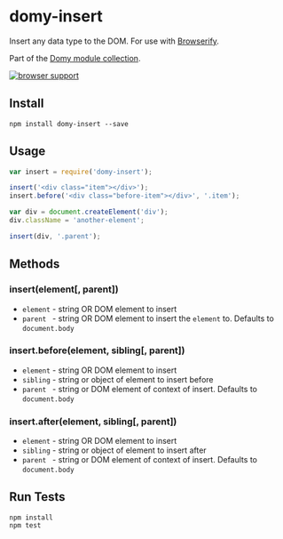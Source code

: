 # domy-insert
 
Insert any data type to the DOM. For use with [Browserify](http://browserify.org).

Part of the [Domy module collection](https://github.com/scottcorgan/domy).

[![browser support](https://ci.testling.com/scottcorgan/domy-insert.png)](https://ci.testling.com/scottcorgan/domy-insert)
 
## Install
 
```
npm install domy-insert --save
```
 
## Usage
 
```js
var insert = require('domy-insert');

insert('<div class="item"></div>');
insert.before('<div class="before-item"></div>', '.item');

var div = document.createElement('div');
div.className = 'another-element';

insert(div, '.parent');
```

## Methods

### insert(element[, parent])

* `element` - string OR DOM element to insert
* `parent ` - string OR DOM element to insert the `element` to. Defaults to `document.body`

### insert.before(element, sibling[, parent])

* `element` - string OR DOM element to insert
* `sibling` - string or object of element to insert before
* `parent ` - string or DOM element of context of insert. Defaults to `document.body`

### insert.after(element, sibling[, parent])

* `element` - string OR DOM element to insert
* `sibling` - string or object of element to insert after
* `parent ` - string or DOM element of context of insert. Defaults to `document.body`
 
## Run Tests
 
```
npm install
npm test
```